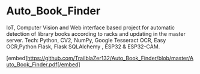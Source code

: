 # Auto_Book_Finder
IoT, Computer Vision and Web interface based project for automatic detection of library books according to racks and updating in the master server. Tech: Python, CV2, NumPy, Google Tesseract OCR, Easy OCR,Python Flask, Flask SQLAlchemy , ESP32 &amp; ESP32-CAM. 

[embed]https://github.com/TrailblaZer132/Auto_Book_Finder/blob/master/Auto_Book_Finder.pdf[/embed]
